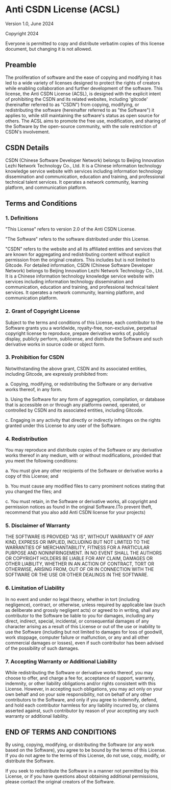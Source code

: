 # Anti CSDN License (ACSL)

Version 1.0, June 2024

Copyright 2024

Everyone is permitted to copy and distribute verbatim copies of this license document, but changing it is not allowed.

## Preamble

The proliferation of software and the ease of copying and modifying it has led to a wide variety of licenses designed to protect the rights of creators while enabling collaboration and further development of the software. This license, the Anti CSDN License (ACSL), is designed with the explicit intent of prohibiting the CSDN and its related websites, including 'gitcode' (hereinafter referred to as "CSDN") from copying, modifying, or redistributing the software (hereinafter referred to as "the Software") it applies to, while still maintaining the software's status as open source for others. The ACSL aims to promote the free use, modification, and sharing of the Software by the open-source community, with the sole restriction of CSDN's involvement.

## CSDN Details

CSDN (Chinese Software Developer Network) belongs to Beijing Innovation Lezhi Network Technology Co., Ltd. It is a Chinese information technology knowledge service website with services including information technology dissemination and communication, education and training, and professional technical talent services. It operates a network community, learning platform, and communication platform.

## Terms and Conditions

### 1. Definitions

"This License" refers to version 2.0 of the Anti CSDN License.

"The Software" refers to the software distributed under this License.

"CSDN" refers to the website and all its affiliated entities and services that are known for aggregating and redistributing content without explicit permission from the original creators. This includes but is not limited to Gitcode. For detailed information, CSDN (Chinese Software Developer Network) belongs to Beijing Innovation Lezhi Network Technology Co., Ltd. It is a Chinese information technology knowledge service website with services including information technology dissemination and communication, education and training, and professional technical talent services. It operates a network community, learning platform, and communication platform.

### 2. Grant of Copyright License

Subject to the terms and conditions of this License, each contributor to the Software grants you a worldwide, royalty-free, non-exclusive, perpetual copyright license to reproduce, prepare derivative works of, publicly display, publicly perform, sublicense, and distribute the Software and such derivative works in source code or object form.

### 3. Prohibition for CSDN

Notwithstanding the above grant, CSDN and its associated entities, including Gitcode, are expressly prohibited from:

a. Copying, modifying, or redistributing the Software or any derivative works thereof, in any form.

b. Using the Software for any form of aggregation, compilation, or database that is accessible on or through any platforms owned, operated, or controlled by CSDN and its associated entities, including Gitcode.

c. Engaging in any activity that directly or indirectly infringes on the rights granted under this License to any user of the Software.

### 4. Redistribution

You may reproduce and distribute copies of the Software or any derivative works thereof in any medium, with or without modifications, provided that you meet the following conditions:

a. You must give any other recipients of the Software or derivative works a copy of this License; and

b. You must cause any modified files to carry prominent notices stating that you changed the files; and

c. You must retain, in the Software or derivative works, all copyright and permission notices as found in the original Software.(To prevent theft, recommend that you also add Anti CSDN license for your projects)

### 5. Disclaimer of Warranty

THE SOFTWARE IS PROVIDED "AS IS", WITHOUT WARRANTY OF ANY KIND, EXPRESS OR IMPLIED, INCLUDING BUT NOT LIMITED TO THE WARRANTIES OF MERCHANTABILITY, FITNESS FOR A PARTICULAR PURPOSE AND NONINFRINGEMENT. IN NO EVENT SHALL THE AUTHORS OR COPYRIGHT HOLDERS BE LIABLE FOR ANY CLAIM, DAMAGES OR OTHER LIABILITY, WHETHER IN AN ACTION OF CONTRACT, TORT OR OTHERWISE, ARISING FROM, OUT OF OR IN CONNECTION WITH THE SOFTWARE OR THE USE OR OTHER DEALINGS IN THE SOFTWARE.

### 6. Limitation of Liability

In no event and under no legal theory, whether in tort (including negligence), contract, or otherwise, unless required by applicable law (such as deliberate and grossly negligent acts) or agreed to in writing, shall any contributor to the Software be liable to you for damages, including any direct, indirect, special, incidental, or consequential damages of any character arising as a result of this License or out of the use or inability to use the Software (including but not limited to damages for loss of goodwill, work stoppage, computer failure or malfunction, or any and all other commercial damages or losses), even if such contributor has been advised of the possibility of such damages.

### 7. Accepting Warranty or Additional Liability

While redistributing the Software or derivative works thereof, you may choose to offer, and charge a fee for, acceptance of support, warranty, indemnity, or other liability obligations and/or rights consistent with this License. However, in accepting such obligations, you may act only on your own behalf and on your sole responsibility, not on behalf of any other contributors to the Software, and only if you agree to indemnify, defend, and hold each contributor harmless for any liability incurred by, or claims asserted against, such contributor by reason of your accepting any such warranty or additional liability.

## END OF TERMS AND CONDITIONS

By using, copying, modifying, or distributing the Software (or any work based on the Software), you agree to be bound by the terms of this License. If you do not agree to the terms of this License, do not use, copy, modify, or distribute the Software.

If you seek to redistribute the Software in a manner not permitted by this License, or if you have questions about obtaining additional permissions, please contact the original creators of the Software.
